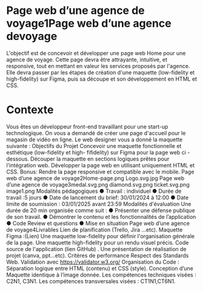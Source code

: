 # Page web dʼune agence de voyage1Page web dʼune agence devoyage
L'objectif est de concevoir et développer une page web Home pour une agence
de voyage. Cette page devra être attrayante, intuitive, et responsive, tout en
mettant en valeur les services proposés par l'agence. Elle devra passer par les
étapes de création d'une maquette (low-fidelity et high-fidelity) sur Figma, puis sa
découpe et son développement en HTML et CSS.
# Contexte
Vous êtes un développeur front-end travaillant pour une start-up technologique.
On vous a demandé de créer une page d'accueil pour le magasin de vidéo en
ligne. Le web designer vous a donné la maquette suivante :
Objectifs du Projet
Concevoir une maquette fonctionnelle et esthétique (low-fidelity et high-
fifidelity) sur Figma pour la page web ci -dessous.
Découper la maquette en sections logiques prêtes pour l'intégration web.
Développer la page web en utilisant uniquement HTML et CSS.
Bonus:
Rendre la page responsive et compatible avec le mobile.
Page web dʼune agence de voyage2Home-page.png
Logo.svg.jpg
Page web dʼune agence de voyage3medal.svg.png
diamond.svg.png
ticket.svg.png
image1.png
Modalités pédagogiques
● Travail : individuel
● Durée de travail 5 jours
● Date de lancement du brief: 30/01/2024 à 1200
● Date limite de soumission  03/01/2025 avant 2359
Modalités d'évaluation
Une durée de 20 min organisée comme suit :
● Présenter une défense publique de son travail.
● Démontrer le contenu et les fonctionnalités de lʼapplication
● Code Review et questions
● Mise en situation
Page web dʼune agence de voyage4Livrables
Lien de planification Trello, Jira …etc).
Maquette Figma Lien)
Une maquette low-fidelity pour définir l'organisation générale de la page.
Une maquette high-fidelity pour un rendu visuel précis.
Code source de l'application (lien GitHub) .
Une présentation de réalisation de projet (canva, ppt…etc).
Critères de performance
Respect des Standards Web. Validation avec https://validator.w3.org/
Organisation du Code  Séparation logique entre HTML (contenu) et CSS
(style).
Conception dʼune Maquette identique à lʼimage donnée.
Les compétences techniques visées  C2N1, C3N1.
Les compétences transversales visées  CT1N1,CT6N1.
